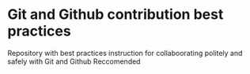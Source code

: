 # Git and Github contribution best practices

Repository with best practices instruction for collaboorating politely and safely with Git and Github
Reccomended